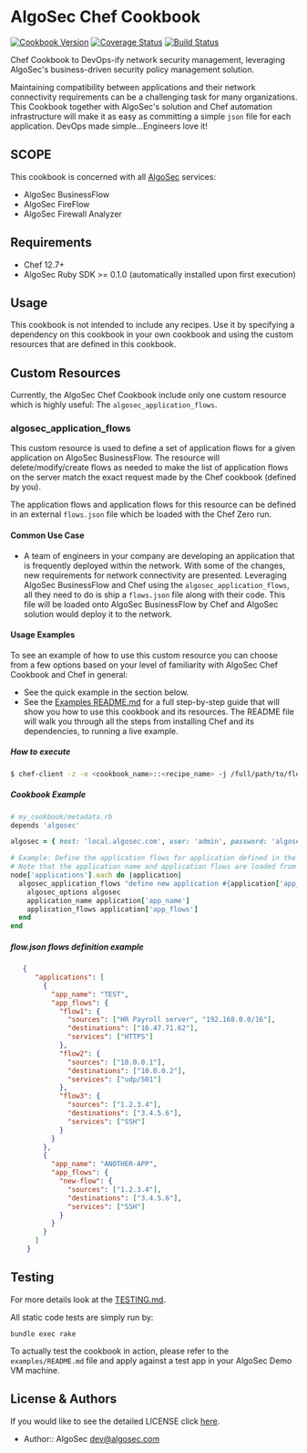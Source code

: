 # AlgoSec Chef Cookbook

[![Cookbook Version](http://img.shields.io/cookbook/v/algosec.svg?style=flat-square)](https://supermarket.chef.io/cookbooks/algosec)
[![Coverage Status](https://coveralls.io/repos/github/algosec/algosec-chef/badge.svg)](https://coveralls.io/github/algosec/algosec-chef)
[![Build Status](https://travis-ci.org/algosec/algosec-chef.svg)](https://travis-ci.org/algosec/algosec-chef)

Chef Cookbook to DevOps-ify network security management, leveraging AlgoSec's business-driven security policy management solution.

Maintaining compatibility between applications and their network connectivity requirements can be a challenging task for many organizations. This Cookbook together with AlgoSec's solution and Chef automation infrastructure will make it as easy as committing a simple `json` file for each application. DevOps made simple...Engineers love it!


## SCOPE

This cookbook is concerned with all [AlgoSec](https://www.algosec.com) services:

- AlgoSec BusinessFlow
- AlgoSec FireFlow
- AlgoSec Firewall Analyzer

## Requirements

- Chef 12.7+
- AlgoSec Ruby SDK >= 0.1.0 (automatically installed upon first execution)

## Usage

This cookbook is not intended to include any recipes.
Use it by specifying a dependency on this cookbook in your own cookbook and using the custom resources that are defined in this cookbook.

## Custom Resources
Currently, the AlgoSec Chef Cookbook include only one custom resource which is highly useful: The `algosec_application_flows`.

### algosec_application_flows

This custom resource is used to define a set of application flows for a given application on AlgoSec BusinessFlow. 
The resource will delete/modify/create flows as needed to make the list of application flows on the server match the exact request made by the Chef cookbook (defined by you).

The application flows and application flows for this resource can be defined in an external `flows.json` file which be loaded with the Chef Zero run.

#### Common Use Case

* A team of engineers in your company are developing an application that is frequently deployed within the network. With some of the changes, new requirements for network connectivity are presented. 
 Leveraging AlgoSec BusinessFlow and Chef using the `algosec_application_flows`, all they need to do is ship a `flows.json` file along with their code. This file will be loaded onto AlgoSec BusinessFlow by Chef and AlgoSec solution would deploy it to the network.

#### Usage Examples

To see an example of how to use this custom resource you can choose from a few options based on your level of familiarity with AlgoSec Chef Cookbook and Chef in general:

* See the quick example in the section below.
* See the [Examples README.md](https://github.com/algosec/algosec-chef/blob/master/examples/README.md) for a full step-by-step guide that will show you how to use this cookbook and its resources.
    The README file will walk you through all the steps from installing Chef and its dependencies, to running a live example. 

##### How to execute

```bash
$ chef-client -z -o <cookbook_name>::<recipe_name> -j /full/path/to/flows.json
```

##### Cookbook Example
```ruby
# my_cookbook/metadata.rb
depends 'algosec'

algosec = { host: 'local.algosec.com', user: 'admin', password: 'algosec123' }

# Example: Define the application flows for application defined in the json file
# Note that the application name and application flows are loaded from the external json file 
node['applications'].each do |application|
  algosec_application_flows "define new application #{application['app_name']} flows using a json file" do
    algosec_options algosec
    application_name application['app_name']
    application_flows application['app_flows']
  end
end
```

##### flow.json flows definition example
```json
   {
      "applications": [
        {
          "app_name": "TEST",
          "app_flows": {
            "flow1": {
              "sources": ["HR Payroll server", "192.168.0.0/16"],
              "destinations": ["16.47.71.62"],
              "services": ["HTTPS"]
            },
            "flow2": {
              "sources": ["10.0.0.1"],
              "destinations": ["10.0.0.2"],
              "services": ["udp/501"]
            },
            "flow3": {
              "sources": ["1.2.3.4"],
              "destinations": ["3.4.5.6"],
              "services": ["SSH"]
            }
          }
        },
        {
          "app_name": "ANOTHER-APP",
          "app_flows": {
            "new-flow": {
              "sources": ["1.2.3.4"],
              "destinations": ["3.4.5.6"],
              "services": ["SSH"]
            }
          }
        }
      ]
    }
```

## Testing

For more details look at the [TESTING.md](https://github.com/algosec/algosec-chef/blob/master/TESTING.md).

All static code tests are simply run by:
```
bundle exec rake
```

To actually test the cookbook in action, please refer to the `examples/README.md` file and apply against a test app in your AlgoSec Demo VM machine. 

## License & Authors

If you would like to see the detailed LICENSE click [here](https://github.com/algosec/algosec-chef/blob/master/LICENSE).

- Author:: AlgoSec <dev@algosec.com>